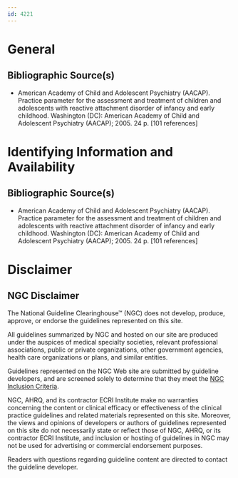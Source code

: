 ```yaml
---
id: 4221
---
```


# General

## Bibliographic Source(s)

- American Academy of Child and Adolescent Psychiatry (AACAP). Practice parameter for the assessment and treatment of children and adolescents with reactive attachment disorder of infancy and early childhood. Washington (DC): American Academy of Child and Adolescent Psychiatry (AACAP); 2005. 24 p. [101 references]

# Identifying Information and Availability

## Bibliographic Source(s)

- American Academy of Child and Adolescent Psychiatry (AACAP). Practice parameter for the assessment and treatment of children and adolescents with reactive attachment disorder of infancy and early childhood. Washington (DC): American Academy of Child and Adolescent Psychiatry (AACAP); 2005. 24 p. [101 references]

# Disclaimer

## NGC Disclaimer

The National Guideline Clearinghouse™ (NGC) does not develop, produce, approve, or endorse the guidelines represented on this site.

All guidelines summarized by NGC and hosted on our site are produced under the auspices of medical specialty societies, relevant professional associations, public or private organizations, other government agencies, health care organizations or plans, and similar entities.

Guidelines represented on the NGC Web site are submitted by guideline developers, and are screened solely to determine that they meet the [NGC Inclusion Criteria](/help-and-about/summaries/inclusion-criteria).

NGC, AHRQ, and its contractor ECRI Institute make no warranties concerning the content or clinical efficacy or effectiveness of the clinical practice guidelines and related materials represented on this site. Moreover, the views and opinions of developers or authors of guidelines represented on this site do not necessarily state or reflect those of NGC, AHRQ, or its contractor ECRI Institute, and inclusion or hosting of guidelines in NGC may not be used for advertising or commercial endorsement purposes.

Readers with questions regarding guideline content are directed to contact the guideline developer.

